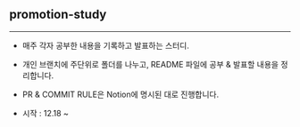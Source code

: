 ## **promotion-study**

****

* 매주 각자 공부한 내용을 기록하고 발표하는 스터디. 


* 개인 브랜치에 주단위로 폴더를 나누고, README 파일에 공부 & 발표할 내용을 정리합니다. 


* PR & COMMIT RULE은 Notion에 명시된 대로 진행합니다. 


* 시작 : 12.18 ~